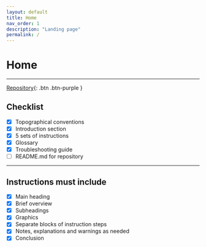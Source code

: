 ```yaml
---
layout: default
title: Home
nav_order: 1
description: "Landing page"
permalink: /
---
```


# Home

---

[Repository](https://github.com/dl90/linux-basics){: .btn .btn-purple }

## Checklist

* [x] Topographical conventions
* [x] Introduction section
* [x] 5 sets of instructions
* [x] Glossary
* [x] Troubleshooting guide
* [ ] README.md for repository

---

## Instructions must include

* [x] Main heading
* [x] Brief overview
* [x] Subheadings
* [x] Graphics
* [x] Separate blocks of instruction steps
* [x] Notes, explanations and warnings as needed
* [x] Conclusion
